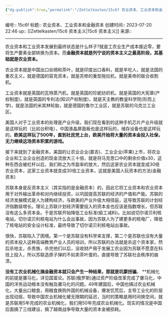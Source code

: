 ```yaml
---
{"dg-publish":true,"permalink":"/Zettelkasten/15c6f 农业资本、工业资本和金融资本/","dgPassFrontmatter":true}
---
```


编号:: 15c6f
标题:: 农业资本、工业资本和金融资本
创建时间:: 2023-07-20 22:46
up:: [[Zettelkasten/15c6 资本主义\|15c6 资本主义]]
来源:: 

---
农业资本和工业资本发展到最终状态是什么样子?就是工农业生产成本接近零，要将生产要素全部转换为资本。而**金融资本就是列宁说的资本主义之最高阶段，其基础就是农业资本。**

农业资本就是中国出口丝绸和茶叶，就是印度出口香料，就是羊吃人，就是法国的重农主义，就是德国的容克资本，就是苏修的重型拖拉机，就是美帝的联合收割机。

工业资本就是英国的瓦特蒸汽机，就是英国的珍妮纺织机，就是英国的大宪章(产权制度)，就是英国的专利法(知识产权制度)，就是天主教的教皇科学院(形而上学)，就是法国的米其林轮胎，就是德国的鲁尔工业区，就是苏联的乌克兰工业区。

美国人对于工业资本的处理是产业升级，我们现在看到的这种手机芯片产业升级就是这样玩的（比如台积电），中国液晶屏面板也是这样玩的，储存设备也是这样玩的。**欧美这样玩了500年，直到社民党上台，欧美开始将大量的资本金投入社保，无力继续这场资本积累的游戏。**

接下来就到了金融资本。美国的让农业企业(嘉吉)、工业企业(苹果)上市，将农业企业和工业企业创造的现金流放大三十倍，就是将马克思口中的剩余价值x30，这种东西会被杠杆以后，我们称之为市盈率的放大，然后这家农业资本就变成30倍农业资本，这家工业资本就变成30倍工业资本，这就是美国人玩资本的方法(金融资本)

苏联本身是反资本主义（其实指的是金融资本）的，因此它将工业资本和农业资本用于对外输出革命和对内继续投资，以巩固提高苏联的经济的产值和产能。苏联的经济发展模式是人为建构经济，与欧美的产业升级大相径庭，这导致苏联的计划经济指数级增长。理论上苏联计划经济需要投入的资本金也应该是指数增长，但苏联没有这么多资本金。于是苏联开始降低工业标准(偷工减料)。比如说切尔诺贝利核电站，切尔诺贝利核电站为什么会出事故，因为苏联人为了建更多的核电厂，降低了核电站的安全设计标准，最终导致了切尔诺贝利核电站出事故。

很快，苏联陷入了困境。第一个是苏联没有科学来支撑，第二个是苏联也没有大量的资本投入这种高端教育产业人员的培训，所以苏联的办法就是杀这个资本家，然后杀地主，杀贵族，杀完他们以后，没收财产用于发展工农业因为苏联不愿意在科技上投入，所以苏联造原子弹的不如卖茶叶蛋的，直接导致了苏联社会秩序的崩溃。

**没有工农业机械化搞金融资本就只会产生一种结果，那就是坑蒙拐骗**。
**机械化的前提是骡马化，详见国富论。苏联(俄罗斯)通过资产阶级改革完成了骡马化，中国的洋务运动根本没有触及骡马化的问题。49年建国后，中国也搞过农业机械化，大量出口粮食，用粮食换购外国的机械设备，爆发饥荒后，主导工业化的阶层出现动摇，导致中国农业机械化被无限期的延迟，当时的策略是用时间换空间，就是苏联用5年完成的农业机械化，我们用50年完成农业机械化。现实的情况是中国后面搞了三线建设，搞了越南战争导致大量的资本金被损耗。